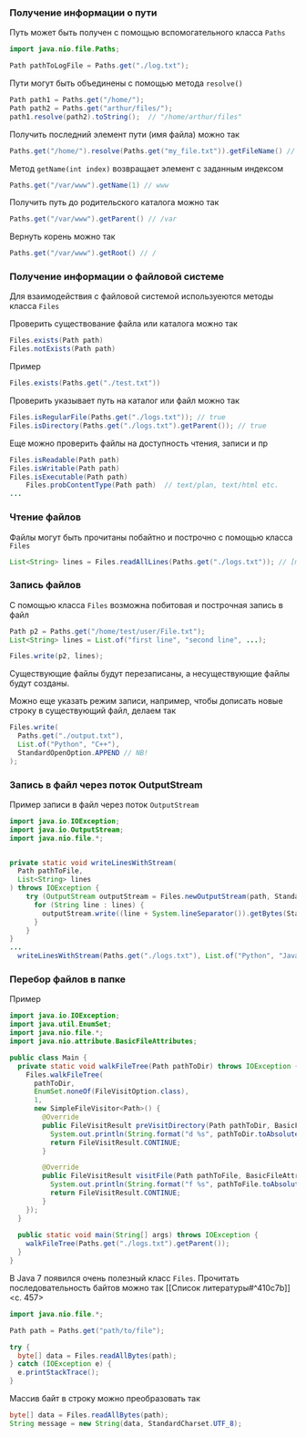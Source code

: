 ### Получение информации о пути

Путь может быть получен с помощью вспомогательного класса `Paths`
```java
import java.nio.file.Paths;

Path pathToLogFile = Paths.get("./log.txt");
```

Пути могут быть объединены с помощью метода `resolve()`
```java
Path path1 = Paths.get("/home/");
Path path2 = Paths.get("arthur/files/");
path1.resolve(path2).toString();  // "/home/arthur/files"
```

Получить последний элемент пути (имя файла) можно так
```java
Paths.get("/home/").resolve(Paths.get("my_file.txt")).getFileName() // my_file.txt
```

 Метод `getName(int index)` возвращает элемент с заданным индексом
```java
Paths.get("/var/www").getName(1) // www
```

Получить путь до родительского каталога можно так
```java
Paths.get("/var/www").getParent() // /var
```

Вернуть корень можно так
```java
Paths.get("/var/www").getRoot() // /
```
### Получение информации о файловой системе

Для взаимодействия с файловой системой используеются методы класса `Files`

Проверить существование файла или каталога можно так
```java
Files.exists(Path path)
Files.notExists(Path path)
```

Пример
```java
Files.exists(Paths.get("./test.txt"))
```

Проверить указывает путь на каталог или файл можно так
```java
Files.isRegularFile(Paths.get("./logs.txt")); // true
Files.isDirectory(Paths.get("./logs.txt").getParent()); // true
```

Еще можно проверить файлы на доступность чтения, записи и пр
```java
Files.isReadable(Path path)
Files.isWritable(Path path)
Files.isExecutable(Path path)
	Files.probContentType(Path path)  // text/plan, text/html etc.
...
```
### Чтение файлов

Файлы могут быть прочитаны побайтно и построчно с помощью класса `Files`
```java
List<String> lines = Files.readAllLines(Paths.get("./logs.txt")); // [message1, ...]
```
### Запись файлов

С помощью класса `Files` возможна побитовая и построчная запись в файл
```java
Path p2 = Paths.get("/home/test/user/File.txt");
List<String> lines = List.of("first line", "second line", ...);

Files.write(p2, lines);
```
Существующие файлы будут перезаписаны, а несуществующие файлы будут созданы.

Можно еще указать режим записи, например, чтобы дописать новые строку в существующий файл, делаем так
```java
Files.write(
  Paths.get("./output.txt"),
  List.of("Python", "C++"),
  StandardOpenOption.APPEND // NB!
);
```
### Запись в файл через поток OutputStream

Пример записи в файл через поток `OutputStream`
```java
import java.io.IOException;
import java.io.OutputStream;
import java.nio.file.*;


private static void writeLinesWithStream(
  Path pathToFile,
  List<String> lines
) throws IOException {
	try (OutputStream outputStream = Files.newOutputStream(path, StandardOpenOption.CREATE_NEW)) {
	  for (String line : lines) {
		outputStream.write((line + System.lineSeparator()).getBytes(StandardCharsets.UTF_8));
	  }
	}
}
...
  writeLinesWithStream(Paths.get("./logs.txt"), List.of("Python", "Java"));
```
### Перебор файлов в папке

Пример
```java
import java.io.IOException;
import java.util.EnumSet;
import java.nio.file.*;
import java.nio.attribute.BasicFileAttributes;

public class Main {
  private static void walkFileTree(Path pathToDir) throws IOException {
    Files.walkFileTree(
      pathToDir,
      EnumSet.noneOf(FileVisitOption.class),
      1,
      new SimpleFileVisitor<Path>() {
        @Override
        public FileVisitResult preVisitDirectory(Path pathToDir, BasicFileAttributes attrs) throws IOException {
          System.out.println(String.format("d %s", pathToDir.toAbsolutePath()));
          return FileVisitResult.CONTINUE;
        }

        @Override
        public FileVisitResult visitFile(Path pathToFile, BasicFileAttributes attrs) throws IOException {
          System.out.println(String.format("f %s", pathToFile.toAbsolutePath()));
          return FileVisitResult.CONTINUE;
        }
    });
  }
  
  public static void main(String[] args) throws IOException {
    walkFileTree(Paths.get("./logs.txt").getParent());
  }
}
```

В Java 7 появился очень полезный класс `Files`. Прочитать последовательность байтов можно так [[Список литературы#^410c7b]]<c. 457>
```java
import java.nio.file.*;

Path path = Paths.get("path/to/file");

try {
  byte[] data = Files.readAllBytes(path);
} catch (IOException e) {
  e.printStackTrace();
}
```

Массив байт в строку можно преобразовать так
```java
byte[] data = Files.readAllBytes(path);
String message = new String(data, StandardCharset.UTF_8);
```
